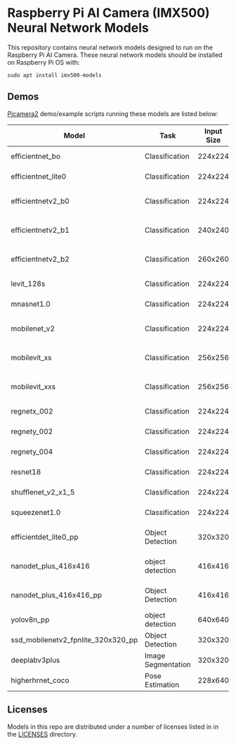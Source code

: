 # Raspberry Pi AI Camera (IMX500) Neural Network Models

This repository contains neural network models designed to run on the Raspberry Pi AI Camera. These neural network models should be installed on Raspberry Pi OS with:

```console
sudo apt install imx500-models
```

## Demos

[Picamera2](https://github.com/raspberrypi/picamera2) demo/example scripts running these models are listed below:

| Model                              | Task                  | Input Size | Picamera2 example script                                                                                                                            |
|------------------------------------|-----------------------|------------|-----------------------------------------------------------------------------------------------------------------------------------------------------|
| efficientnet_bo                    | Classification        | 224x224    | imx500_classification_demo.py --model /usr/share/imx500-models/imx500_network_efficientnet_bo.rpk --softmax                                         |
| efficientnet_lite0                 | Classification        | 224x224    | imx500_classification_demo.py --model /usr/share/imx500-models/imx500_network_efficientnet_lite0.rpk --softmax                                      |
| efficientnetv2_b0                  | Classification        | 224x224    | imx500_classification_demo.py --model /usr/share/imx500-models/imx500_network_efficientnetv2_b0.rpk --preserve-aspect-ratio                         |
| efficientnetv2_b1                  | Classification        | 240x240    | imx500_classification_demo.py --model /usr/share/imx500-models/imx500_network_efficientnetv2_b1.rpk --preserve-aspect-ratio                         |
| efficientnetv2_b2                  | Classification        | 260x260    | imx500_classification_demo.py --model /usr/share/imx500-models/imx500_network_efficientnetv2_b2.rpk --preserve-aspect-ratio                         |
| levit_128s                         | Classification        | 224x224    | imx500_classification_demo.py --model /usr/share/imx500-models/imx500_network_levit_128s.rpk --preserve-aspect-ratio                                |
| mnasnet1.0                         | Classification        | 224x224    | imx500_classification_demo.py --model /usr/share/imx500-models/imx500_network_mnasnet1.0.rpk --softmax                                              |
| mobilenet_v2                       | Classification        | 224x224    | imx500_classification_demo.py --model /usr/share/imx500-models/imx500_network_mobilenet_v2.rpk --preserve-aspect-ratio                              |
| mobilevit_xs                       | Classification        | 256x256    | imx500_classification_demo.py --model /usr/share/imx500-models/imx500_network_mobilevit_xs.rpk --softmax --preserve-aspect-ratio                    |
| mobilevit_xxs                      | Classification        | 256x256    | imx500_classification_demo.py --model /usr/share/imx500-models/imx500_network_mobilevit_xxs.rpk --softmax --preserve-aspect-ratio                   |
| regnetx_002                        | Classification        | 224x224    | imx500_classification_demo.py --model /usr/share/imx500-models/imx500_network_regnetx_002.rpk --softmax                                             |
| regnety_002                        | Classification        | 224x224    | imx500_classification_demo.py --model /usr/share/imx500-models/imx500_network_regnety_002.rpk --softmax                                             |
| regnety_004                        | Classification        | 224x224    | imx500_classification_demo.py --model /usr/share/imx500-models/imx500_network_regnety_004.rpk --softmax                                             |
| resnet18                           | Classification        | 224x224    | imx500_classification_demo.py --model /usr/share/imx500-models/imx500_network_resnet18.rpk --softmax                                                |
| shufflenet_v2_x1_5                 | Classification        | 224x224    | imx500_classification_demo.py --model /usr/share/imx500-models/imx500_network_shufflenet_v2_x1_5.rpk                                                |
| squeezenet1.0                      | Classification        | 224x224    | imx500_classification_demo.py --model /usr/share/imx500-models/imx500_network_squeezenet1.0.rpk                                                     |  
| efficientdet_lite0_pp              | Object Detection      | 320x320    | imx500_object_detection_demo.py --model /usr/share/imx500-models/imx500_network_efficientdet_lite0_pp.rpk --bbox-normalization -r                   |
| nanodet_plus_416x416               | object detection      | 416x416    | imx500_object_detection_demo.py --model /usr/share/imx500-models/imx500_network_nanodet_plus_416x416.rpk --ignore-dash-labels --postprocess nanodet |
| nanodet_plus_416x416_pp            | Object Detection      | 416x416    | imx500_object_detection_demo.py --model /usr/share/imx500-models/imx500_network_nanodet_plus_416x416_pp.rpk --ignore-dash-labels                    |
| yolov8n_pp                         | object detection      | 640x640    | imx500_object_detection_demo.py --model /usr/share/imx500-models/imx500_network_yolov8n_pp.rpk --ignore-dash-labels                                 |
| ssd_mobilenetv2_fpnlite_320x320_pp | Object Detection      | 320x320    | imx500_object_detection_demo.py --model /usr/share/imx500-models/imx500_network_ssd_mobilenetv2_fpnlite_320x320_pp.rpk                              |
| deeplabv3plus                      | Image Segmentation    | 320x320    | imx500_segmentation_demo.py  --model /usr/share/imx500-models/imx500_network_deeplabv3plus.rpk                                                      |
| higherhrnet_coco                   | Pose Estimation       | 228x640    | imx500_pose_estimation_higherhrnet_demo.py --model /usr/share/imx500-models/imx500_network_higherhrnet_coco.rpk                                     |

## Licenses

Models in this repo are distributed under a number of licenses listed in in the [LICENSES](LICENSES) directory.
